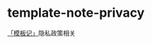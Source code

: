 # template-note-privacy
[「模板记」](https://apps.apple.com/cn/app/%E6%A8%A1%E6%9D%BF%E8%AE%B0-%E5%A1%AB%E8%A1%A8%E5%BC%8F%E8%AE%B0%E5%BD%95-%E5%9B%BE%E8%A1%A8%E5%8C%96%E5%9B%9E%E9%A1%BE/id1645014253 "「模板记」")隐私政策相关
